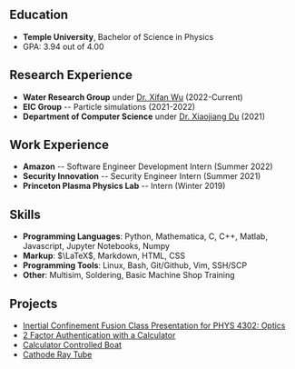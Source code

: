 ## Education
* **Temple University**, Bachelor of Science in Physics
* GPA: 3.94 out of 4.00

## Research Experience
* **Water Research Group** under [Dr. Xifan Wu](https://sites.temple.edu/xifanwu/) (2022-Current)
* **EIC Group** -- Particle simulations (2021-2022)
* **Department of Computer Science** under [Dr. Xiaojiang Du](https://www.stevens.edu/profile/xdu16) (2021)

## Work Experience
* **Amazon** -- Software Engineer Development Intern (Summer 2022)
* **Security Innovation** -- Security Engineer Intern (Summer 2021)
* **Princeton Plasma Physics Lab** -- Intern (Winter 2019)

## Skills
* **Programming Languages**: Python, Mathematica, C, C++, Matlab, Javascript, Jupyter Notebooks, Numpy
* **Markup**: $\LaTeX$, Markdown, HTML, CSS
* **Programming Tools**: Linux, Bash, Git/Github, Vim, SSH/SCP
* **Other**: Multisim, Soldering, Basic Machine Shop Training

## Projects
* [Inertial Confinement Fusion Class Presentation for PHYS 4302: Optics](https://icf.jacobshin.com)
* [2 Factor Authentication with a Calculator](https://github.com/jshin313/ti-authenticator)
* [Calculator Controlled Boat](https://github.com/jshin313/CalcControlledBoat)
* [Cathode Ray Tube](/projects/crt/)
